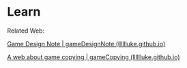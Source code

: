 # Learn

Related Web:

[Game Design Note | gameDesignNote (lllllluke.github.io)](https://lllllluke.github.io/gameDesignNote/)

[A web about game copying | gameCopying (lllllluke.github.io)](https://lllllluke.github.io/gameCopying/)

